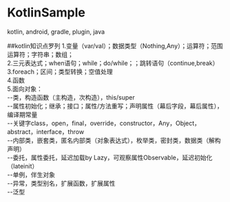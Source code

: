 # KotlinSample
kotlin, android, gradle, plugin, java

##kotlin知识点罗列
1.变量（var/val）；数据类型（Nothing,Any）；运算符；范围运算符；字符串；数组；  
2.三元表达式；when语句；while；do/while；；跳转语句（continue,break）  
3.foreach；区间；类型转换；空值处理  
4.函数  
5.面向对象：  
  --类，构造函数（主构造，次构造），this/super  
  --属性初始化；继承；接口；属性/方法重写；声明属性（幕后字段，幕后属性），编译期常量  
  --关键字class，open，final，override，constructor，Any，Object，abstract，interface，throw  
  --内部类，嵌套类，匿名内部类（对象表达式），枚举类，密封类，数据类（解构声明）  
  --委托，属性委托，延迟加载by Lazy，可观察属性Observable，延迟初始化（lateinit）  
  --单例，伴生对象  
  --异常，类型别名，扩展函数，扩展属性  
  --泛型  
